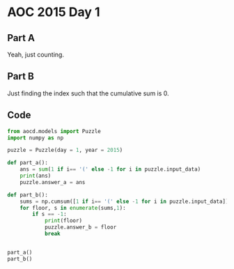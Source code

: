 # AOC 2015 Day 1

## Part A

Yeah, just counting.

## Part B

Just finding the index such that the cumulative sum is 0. 

## Code
```python
from aocd.models import Puzzle
import numpy as np

puzzle = Puzzle(day = 1, year = 2015)

def part_a():
    ans = sum(1 if i== '(' else -1 for i in puzzle.input_data)
    print(ans)
    puzzle.answer_a = ans

def part_b():
    sums = np.cumsum([1 if i== '(' else -1 for i in puzzle.input_data])
    for floor, s in enumerate(sums,1):
        if s == -1:
            print(floor)
            puzzle.answer_b = floor
            break


part_a()
part_b()
```